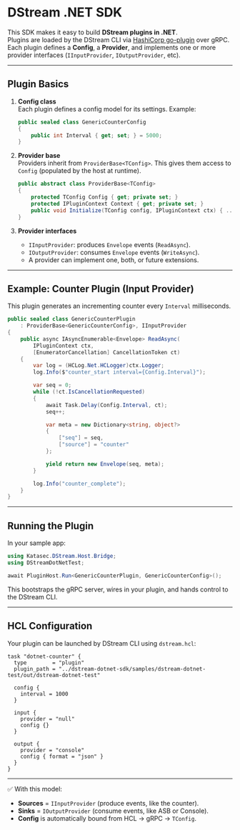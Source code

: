 # DStream .NET SDK

This SDK makes it easy to build **DStream plugins in .NET**.  
Plugins are loaded by the DStream CLI via [HashiCorp go-plugin](https://github.com/hashicorp/go-plugin) over gRPC.  
Each plugin defines a **Config**, a **Provider**, and implements one or more provider interfaces (`IInputProvider`, `IOutputProvider`, etc).

---

## Plugin Basics

1. **Config class**  
   Each plugin defines a config model for its settings. Example:

   ```csharp
   public sealed class GenericCounterConfig
   {
       public int Interval { get; set; } = 5000;
   }
   ```

2. **Provider base**  
   Providers inherit from `ProviderBase<TConfig>`. This gives them access to `Config` (populated by the host at runtime).

   ```csharp
   public abstract class ProviderBase<TConfig>
   {
       protected TConfig Config { get; private set; }
       protected IPluginContext Context { get; private set; }
       public void Initialize(TConfig config, IPluginContext ctx) { ... }
   }
   ```

3. **Provider interfaces**  
   - `IInputProvider`: produces `Envelope` events (`ReadAsync`).  
   - `IOutputProvider`: consumes `Envelope` events (`WriteAsync`).  
   - A provider can implement one, both, or future extensions.

---

## Example: Counter Plugin (Input Provider)

This plugin generates an incrementing counter every `Interval` milliseconds.

```csharp
public sealed class GenericCounterPlugin 
    : ProviderBase<GenericCounterConfig>, IInputProvider
{
    public async IAsyncEnumerable<Envelope> ReadAsync(
        IPluginContext ctx,
        [EnumeratorCancellation] CancellationToken ct)
    {
        var log = (HCLog.Net.HCLogger)ctx.Logger;
        log.Info($"counter_start interval={Config.Interval}");

        var seq = 0;
        while (!ct.IsCancellationRequested)
        {
            await Task.Delay(Config.Interval, ct);
            seq++;

            var meta = new Dictionary<string, object?> 
            { 
                ["seq"] = seq, 
                ["source"] = "counter" 
            };

            yield return new Envelope(seq, meta);
        }

        log.Info("counter_complete");
    }
}
```

---

## Running the Plugin

In your sample app:

```csharp
using Katasec.DStream.Host.Bridge;
using DStreamDotNetTest;

await PluginHost.Run<GenericCounterPlugin, GenericCounterConfig>();
```

This bootstraps the gRPC server, wires in your plugin, and hands control to the DStream CLI.

---

## HCL Configuration

Your plugin can be launched by DStream CLI using `dstream.hcl`:

```hcl
task "dotnet-counter" {
  type        = "plugin"
  plugin_path = "../dstream-dotnet-sdk/samples/dstream-dotnet-test/out/dstream-dotnet-test"

  config {
    interval = 1000
  }

  input {
    provider = "null"
    config {}
  }

  output {
    provider = "console"
    config { format = "json" }
  }
}
```

---

✅ With this model:
- **Sources** = `IInputProvider` (produce events, like the counter).  
- **Sinks**   = `IOutputProvider` (consume events, like ASB or Console).  
- **Config** is automatically bound from HCL → gRPC → `TConfig`.  
